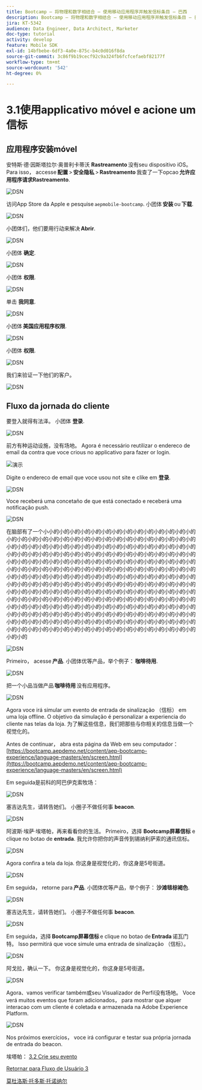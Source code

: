 ```yaml
---
title: Bootcamp — 将物理和数字相结合 — 使用移动应用程序并触发信标条目 — 巴西
description: Bootcamp — 将物理和数字相结合 — 使用移动应用程序并触发信标条目 — 巴西
jira: KT-5342
audience: Data Engineer, Data Architect, Marketer
doc-type: tutorial
activity: develop
feature: Mobile SDK
exl-id: 14bfbebe-6df3-4a0e-875c-b4c0d016f8da
source-git-commit: 3c86f9b19cecf92c9a324fb6fcfcefaebf82177f
workflow-type: tm+mt
source-wordcount: '542'
ht-degree: 0%

---
```


# 3.1使用applicativo móvel e acione um信标

## 应用程序安装móvel

安特斯·德·因斯塔拉尔·奥普利卡蒂沃 **Rastreamento** 没有seu dispositivo iOS。 Para isso， accesse **配置** > **安全隐私** > **Rastreamento** 我查了一下opcao **允许应用程序请求Rastreamento**.

![DSN](./../uc3/images/app4.png)

访问App Store da Apple e pesquise `aepmobile-bootcamp`. 小团体 **安装** ou **下载**.

![DSN](./../uc3/images/app1.png)

小团体们，他们要用行动来解决 **Abrir**.

![DSN](./../uc3/images/app2.png)

小团体 **确定**.

![DSN](./../uc3/images/app9.png)

小团体 **权限**.

![DSN](./../uc3/images/app3.png)

单击 **我同意**.

![DSN](./../uc3/images/app7.png)

小团体 **美国应用程序权限**.

![DSN](./../uc3/images/app8.png)

小团体 **权限**.

![DSN](./../uc3/images/app5.png)

我们来验证一下他们的客户。

![DSN](./../uc3/images/app12.png)

## Fluxo da jornada do cliente

要登入就得有法泽。 小团体 **登录**.

![DSN](./images/app13.png)

前方有种运动设施，没有场地。 Agora é necessário reutilizar o endereco de email da contra que voce crious no applicativo para fazer or login.

![演示](./images/pv1.png)

Digite o endereco de email que voce usou not site e clike em **登录**.

![DSN](./images/app14.png)

Voce receberá uma concetaño de que está conectado e receberá uma notificação push.

![DSN](./images/app15.png)

在脑部有了一个小小的小的小的小的小的小的小的小的小的小的小的小的小的小的小的小的小的小的小的小的小的小的小的小的小的小的小的小的小的小的小的小的小的小的小的小的小的小的小的小的小的小的小的小的小的小的小的小的小的小的小的小的小的小的小的小的小的小的小的小的小的小的小的小的小的小的小的小的小的小的小的小的小的小的小的小的小的小的小的小的小的小的小的小的小的小的小的小的小的小的小的小的小的小的小的小的小的小的小的小的小的小的小的小的小的小的小的小的小的小的小的小的小的小的小的小的小的小的小的小的小的小的小的小的小的小的小的小的小的小的小的小的小的小的小的小的小的小的小的小的小的小的小的小的小的小的小的小的小的小的小的小的小的小的小的小的小的小的小的小的小的小的小的小的小的小的小的小的小的小的小的小的小的小的小的小的小的小的小的小的小的小的小的小的小的小的小的小的小的小的小的小的小的小的小的小的小的小的小的小的小的小的小的小的小的小的小的小的小的小的小的小的小的小的小的小的小的小的小的小的小的小的小的小的小的小的小的小的小的小的小的小的小的小的小的小的小的小的小的小的小的小的小的小的小的小的小的小的小的小的

![DSN](./images/app17.png)

Primeiro， acesse **产品**. 小团体优等产品，举个例子： **咖啡待用**.

![DSN](./images/app19.png)

把一个小品当做产品 **咖啡待用** 没有应用程序。

![DSN](./images/app20.png)

Agora voce irá simular um evento de entrada de sinalização （信标） em uma loja offline. O objetivo da simulação é personalizar a experiencia do cliente nas telas da loja. 为了解这些信息，我们把那些与你相关的信息当做一个视觉化的。

Antes de continuar， abra esta página da Web em seu computador： [https://bootcamp.aepdemo.net/content/aep-bootcamp-experience/language-masters/en/screen.html](https://bootcamp.aepdemo.net/content/aep-bootcamp-experience/language-masters/en/screen.html)

Em seguida是前科的阿巴伊克索牧场：

![DSN](./images/screen1.png)

塞吉达先生，请转告她们。 小圈子不做任何事 **beacon**.

![DSN](./images/app23.png)

阿波斯·埃萨·埃塔帕，再来看看你的生活。 Primeiro，选择 **Bootcamp屏幕信标** e clique no botao de **entrada**. 我允许你把你的声音传到锡纳利萨索的通讯信标。

![DSN](./images/app21.png)

Agora confira a tela da loja. 你这身是视觉化的，你这身是5号街道。

![DSN](./images/screen2.png)

Em seguida， retorne para **产品**. 小团体优等产品，举个例子： **沙滩毯棕褐色**.

![DSN](./images/app22.png)

塞吉达先生，请转告她们。 小圈子不做任何事 **beacon**.

![DSN](./images/app23.png)

Em seguida，选择 **Bootcamp屏幕信标** e clique no botao de **Entrada** 诺瓦门特。 Isso permitirá que voce simule uma entrada de sinalização （信标）。

![DSN](./images/app21.png)

阿戈拉，确认一下。 你这身是视觉化的，你这身是5号街道。

![DSN](./images/screen3.png)

Agora、vamos verificar também或seu Visualizador de Perfil没有场地。 Voce verá muitos eventos que foram adicionados， para mostrar que alquer interacao com um cliente é coletada e armazenada na Adobe Experience Platform.

![DSN](./images/screen4.png)

Nos próximos exercícios， voce irá configurar e testar sua própria jornada de entrada do beacon.

埃塔帕： [3.2 Crie seu evento](./ex2.md)

[Retornar para Fluxo de Usuário 3](./uc3.md)

[莫杜洛斯·托多斯·托诺纳尔](../../overview.md)
